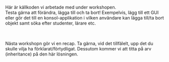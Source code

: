 Här är källkoden vi arbetade med under workshopen.  
Testa gärna att förändra, lägga till och ta bort!
Exempelvis, lägg till ett GUI eller gör det till en konsol-applikation i vilken användare kan lägga till/ta bort objekt samt söka efter studenter, lärare etc.

<br>
<br>
Nästa workshopn gör vi en recap. Ta gärna, vid det tillfälelt, upp det du skulle vilja ha förklarat/förtydligat.  
Dessutom kommer vi att titta på arv (inheritance) på den här lösningen.

